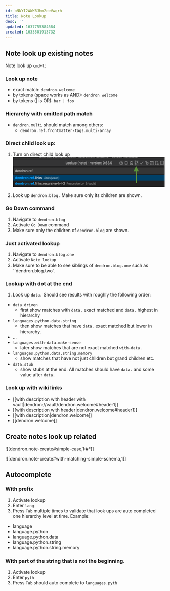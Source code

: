 ```yaml
---
id: bNkYI2WWK6Jhm2eeVwqrh
title: Note Lookup
desc: ''
updated: 1637755384684
created: 1633501913732
---
```


## Note look up existing notes
Note look up `cmd+l`:

### Look up note
* exact match: `dendron.welcome`
* by tokens (space works as AND): `dendron welcome`
* by tokens (| is OR): `bar | foo`

### Hierarchy with omitted path match
* `dendron.multi` should match among others:
    * `dendron.ref.frontmatter-tags.multi-array`
    
### Direct child look up:
1. Turn on direct child look up 
![](assets/images/Screen_Shot_2021-10-14_at_9.05.21_PM.png)

2. Look up `dendron.blog.` Make sure only its children are shown. 

### Go Down command
1. Navigate to `dendron.blog` 
2. Activate `Go Down` command
3. Make sure only the children of `dendron.blog` are shown.

### Just activated lookup
1. Navigate to `dendron.blog.one`
1. Activate `Note lookup`
1. Make sure to be able to see siblings of `dendron.blog.one` such as ``dendron.blog.two`.
            
### Lookup with dot at the end
1. Look up `data.` 
Should see results with roughly the following order:
* `data.driven`     
    * first show matches with `data.` exact matched and `data.` highest in hierarchy
* `languages.python.data.string`
    * then show matches that have `data.` exact matched but lower in hierarchy.
* ...
* `languages.with-data.make-sense` 
    * later show matches that are not exact matched `with-data.`
* `languages.python.data.string.memory` 
    * show matches that have not just children but grand children etc.
* `data.stub` 
    * show stubs at the end.
All matches should have `data.` and some value after `data.`

### Look up with wiki links
* [[with description with header with vault|dendron://vault/dendron.welcome#header1]]
* [[with description with header|dendron.welcome#header1]]
* [[with description|dendron.welcome]]
* [[dendron.welcome]]

## Create notes look up related
![[dendron.note-create#simple-case,1:#*]]

![[dendron.note-create#with-matching-simple-schema,1]]

## Autocomplete
### With prefix
1. Activate lookup 
2. Enter `lang` 
3. Press `Tab` multiple times to validate that look ups are auto completed one hierarchy level at time. Example:
* language
* language.python
* language.python.data
* language.python.string
* language.python.string.memory

### With part of the string that is not the beginning.
1. Activate lookup
2. Enter `pyth`
3. Press `Tab` should auto complete to `languages.pyth` 
